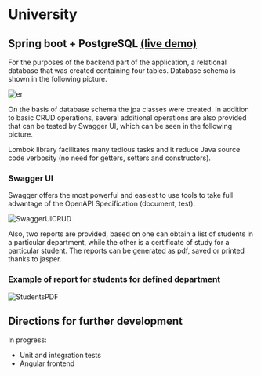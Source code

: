 # University

## Spring boot + PostgreSQL [(live demo)](https://majajovanovic.herokuapp.com/swagger-ui.html)

For the purposes of the backend part of the application, a relational database that was created containing four tables.
Database schema is shown in the following picture.

![er](https://user-images.githubusercontent.com/33513994/65599987-693e5e80-df9f-11e9-8cc5-b5ed8d4c65e2.jpg)

On the basis of database schema the jpa classes were created. In addition to basic CRUD operations, 
several additional operations are also provided that can be tested by Swagger UI, which can be seen in the following picture.

Lombok library facilitates many tedious tasks and it reduce Java source code verbosity (no need for getters, setters and constructors).

### Swagger UI

Swagger offers the most powerful and easiest to use tools to take full advantage of the OpenAPI Specification (document, test).

![SwaggerUICRUD](https://user-images.githubusercontent.com/33513994/65601693-d4d5fb00-dfa2-11e9-8513-1a9a0015c566.png)

Also, two reports are provided, based on one can obtain a list of students in a particular department, while the other is a 
certificate of study for a particular student. The reports can be generated as pdf, saved or printed thanks to jasper.

### Example of report for students for defined department

![StudentsPDF](https://user-images.githubusercontent.com/33513994/65603139-6c3c4d80-dfa5-11e9-9eec-f31bc434f223.png)  

## Directions for further development
In progress:  

- Unit and integration tests  
- Angular frontend
